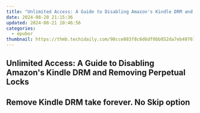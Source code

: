 ```yaml
---
title: "Unlimited Access: A Guide to Disabling Amazon's Kindle DRM and Removing Perpetual Locks"
date: 2024-08-20 21:15:36
updated: 2024-08-21 10:46:56
categories:
  - epubor
thumbnail: https://thmb.techidaily.com/98cce883f8c6d6df0bb852da7eb40767e5514e4304dfa4fcbf005c1298bed966.jpg
---
```


## Unlimited Access: A Guide to Disabling Amazon's Kindle DRM and Removing Perpetual Locks

## Remove Kindle DRM take forever. No Skip option



<ins class="adsbygoogle"
     style="display:block"
     data-ad-format="autorelaxed"
     data-ad-client="ca-pub-7571918770474297"
     data-ad-slot="1223367746"></ins>



<ins class="adsbygoogle"
     style="display:block"
     data-ad-client="ca-pub-7571918770474297"
     data-ad-slot="8358498916"
     data-ad-format="auto"
     data-full-width-responsive="true"></ins>
